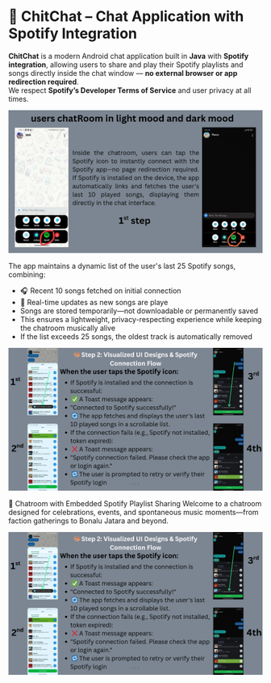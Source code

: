 # 🎵 ChitChat – Chat Application with Spotify Integration

**ChitChat** is a modern Android chat application built in **Java** with **Spotify integration**, allowing users to share and play their Spotify playlists and songs directly inside the chat window — **no external browser or app redirection required**.  
We respect **Spotify’s Developer Terms of Service** and user privacy at all times.

![image alt](https://github.com/Batt914/ChitChat/blob/master/Screenshot%202025-08-13%20220308.png?raw=true)


The app maintains a dynamic list of the user's last 25 Spotify songs, combining:
- 🎧 Recent 10 songs fetched on initial connection
- 🔄 Real-time updates as new songs are playe
- Songs are stored temporarily—not downloadable or permanently saved
- This ensures a lightweight, privacy-respecting experience while keeping the chatroom musically alive
- If the list exceeds 25 songs, the oldest track is automatically removed

![image_alt](https://github.com/Batt914/ChitChat/blob/master/Screenshot%202025-08-15%20071942.png?raw=true)

🎉 Chatroom with Embedded Spotify Playlist Sharing
Welcome to a chatroom designed for celebrations, events, and spontaneous music moments—from faction gatherings to Bonalu Jatara and beyond.

![image_alt](https://github.com/Batt914/ChitChat/blob/master/Screenshot%202025-08-15%20071942.png?raw=true)
